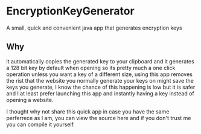 # EncryptionKeyGenerator
A small, quick and convenient java app that generates encryption keys

## Why
it automatically copies the generated key to your clipboard and it generates a 128 bit
key by default when opening so its pretty much a one click operation unless you want a 
key of a different size, using this app removes the rist that the website you normally
generate your keys on might save the keys you generate, I know the chance of this happening
is low but it is safer and I at least prefer launching this app and instantly having a key
instead of opening a website.  
  
I thought why not share this quick app in case you have the same perferrece as I am, you can
view the source here and if you don't trust me you can compile it yourself.
  
